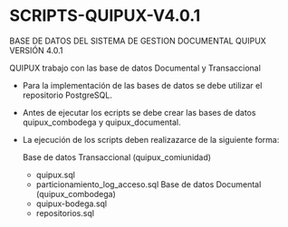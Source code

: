 # SCRIPTS-QUIPUX-V4.0.1
BASE DE DATOS DEL SISTEMA DE GESTION DOCUMENTAL QUIPUX VERSIÓN 4.0.1

QUIPUX trabajo con las base de datos Documental y Transaccional

- Para la implementación de las bases de datos se debe utilizar el repositorio PostgreSQL.
- Antes de ejecutar los ecripts se debe crear las bases de datos quipux_combodega y quipux_documental.
- La ejecución de los scripts deben realizazarce de la siguiente forma:

  Base de datos Transaccional (quipux_comiunidad)
    - quipux.sql
    - particionamiento_log_acceso.sql
  Base de datos Documental (quipux_combodega)
    - quipux-bodega.sql
    - repositorios.sql
